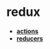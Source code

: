 <!-- generated by markdown-notes-tree -->

# redux

<!-- optional markdown-notes-tree directory description starts here -->

<!-- optional markdown-notes-tree directory description ends here -->

- [**actions**](actions)
- [**reducers**](reducers)
